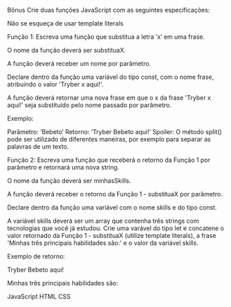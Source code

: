 Bônus
Crie duas funções JavaScript com as seguintes especificações:

Não se esqueça de usar template literals

Função 1: Escreva uma função que substitua a letra ‘x’ em uma frase.

O nome da função deverá ser substituaX.

A função deverá receber um nome por parâmetro.

Declare dentro da função uma variável do tipo const, com o nome frase, atribuindo o valor 'Tryber x aqui!'.

A função deverá retornar uma nova frase em que o x da frase 'Tryber x aqui!' seja substituído pelo nome passado por parâmetro.

Exemplo:

Parâmetro: ‘Bebeto’
Retorno: ‘Tryber Bebeto aqui!’
Spoiler: O método split() pode ser utilizado de diferentes maneiras, por exemplo para separar as palavras de um texto.

Função 2: Escreva uma função que receberá o retorno da Função 1 por parâmetro e retornará uma nova string.

O nome da função deverá ser minhasSkills.

A função deverá receber o retorno da Função 1 - substituaX por parâmetro.

Declare dentro da função uma variável com o nome skills e do tipo const.

A variável skills deverá ser um array que contenha três strings com tecnologias que você já estudou.
Crie uma varável do tipo let e concatene o valor retornado da Função 1 - substituaX (utilize template literals), a frase 'Minhas três principais habilidades são:' e o valor da variável skills.

Exemplo de retorno:

Tryber Bebeto aqui!

Minhas três principais habilidades são:

JavaScript
HTML
CSS
